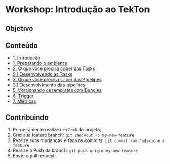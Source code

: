 Workshop: Introdução ao TekTon
==========

## Objetivo

## Conteúdo
* [1. Introdução](introducao.md)
* [1. Preparando o ambiente](setup.md)
* [2. O que você precisa saber das Tasks](tasks.md)
* [2.1 Desenvolvendo as Tasks]()
* [3. O que você precisa saber das Pipelines]()
* [3.1 Desenvolvimento das pipelines]()
* [5. Versionando os templates com Bundles]() 
* [6. Trigger]()
* [7. Métricas]()

## Contribuindo
1. Primeiramente realize um `Fork` do projeto;
2. Crie sua feature branch: `git checkout -b my-new-feature`
3. Realize suas mudanças e faça os commits: `git commit -am "adicione a feature`
4. Realize o Push da branch:  `git push origin my-new-feature`
5. Envie o pull request